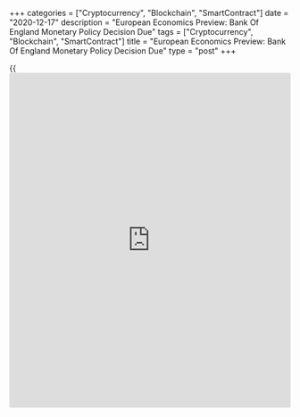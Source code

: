 +++
categories = ["Cryptocurrency", "Blockchain", "SmartContract"]
date = "2020-12-17"
description = "European Economics Preview: Bank Of England Monetary Policy Decision Due"
tags = ["Cryptocurrency", "Blockchain", "SmartContract"]
title = "European Economics Preview: Bank Of England Monetary Policy Decision Due"
type = "post"
+++

{{<iframe id="large-banner" src="https://www.bounty.group/#slide=26.0" width="100%" height="600" scrolling="no" style="border: 0px solid rgb(216, 221, 230); border-radius: 3px;">}}

The monetary [policy](https://www.fintechee.com/policy/) announcements from the Bank of England and the Swiss
National Bank are due on Thursday, headlining a busy day for the
European economic [news](https://www.letsplayfx.com/blog/forex-news-website/).

At 2.00 am ET, the European Automobile Manufacturers Association is set
to issue Europe's new car registrations data for November.  
  
At 2.45 am ET, the French statistical office Insee releases
[business][1] survey results.

At 3.30 am ET, the Swiss National Bank announces its [policy](https://www.fintechee.com/policy/) decision.
The bank is forecast to retain the [policy](https://www.fintechee.com/policy/) rate and interest on sight
deposits at the SNB at a record low -0.75 percent.

In the meantime, Statistics Sweden is slated to issue unemployment data
for November. The jobless rate is forecast to rise to 8.4 percent from
7.8 percent in October.  
  
At 4.00 am ET, Norges Bank is set to publish the interest rate decision.

At 5.00 am ET, Eurostat publishes euro area final consumer price data.
According to flash estimate, consumer prices were down 0.3 percent on a
yearly basis in November. The statistical office is expected to confirm
the initial estimate.

Greece unemployment data is also due at 5.00 am ET.

At 7.00 am ET, the Bank of England announces the outcome of its monetary
[policy](https://www.fintechee.com/policy/) meeting. The nine-member committee is expected to hold the key
rate a record low 0.10 percent and the asset purchase programme at GBP
895 billion after raising it by GBP 150 billion in November.

For comments and feedback [contact](https://www.playgroundfx.com/contact/): editorial@rtt[news](https://www.letsplayfx.com/blog/forex-news-website/).com

[Economic News][2]

 **What parts of the world are seeing the best (and worst) economic
performances lately? Click[here][3] to check out our [Econ Scorecard][3]
and find out! See up-to-the-moment [ranking](https://www.playgroundfx.com/blog/crypto-exchange-ranking/)s for the best and worst
performers in [GDP][4], [unemployment rate][5], [inflation][6] and much
more.**

   1. www.rtt[news](https://www.letsplayfx.com/blog/forex-news-website/).com/Content/Business.aspx
   2. www.rtt[news](https://www.letsplayfx.com/blog/forex-news-website/).com/Content/EconomicNews.aspx
   3. www.rtt[news](https://www.letsplayfx.com/blog/forex-news-website/).com/economic-scorecard/world-rank/unemployment-rate/highest-performance.aspx
   4. www.rtt[news](https://www.letsplayfx.com/blog/forex-news-website/).com/economic-scorecard/world-rank/GDP/highest-performance.aspx
   5. www.rtt[news](https://www.letsplayfx.com/blog/forex-news-website/).com/economic-scorecard/world-rank/unemployment-rate/lowest-performance.aspx
   6. www.rtt[news](https://www.letsplayfx.com/blog/forex-news-website/).com/economic-scorecard/world-rank/CPI/highest-performance.aspx